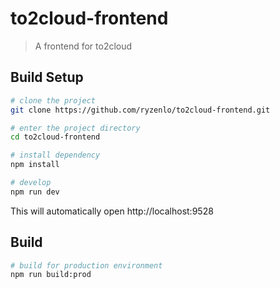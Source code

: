 # to2cloud-frontend

> A frontend for to2cloud

## Build Setup

```bash
# clone the project
git clone https://github.com/ryzenlo/to2cloud-frontend.git

# enter the project directory
cd to2cloud-frontend

# install dependency
npm install

# develop
npm run dev
```

This will automatically open http://localhost:9528

## Build

```bash
# build for production environment
npm run build:prod
```

